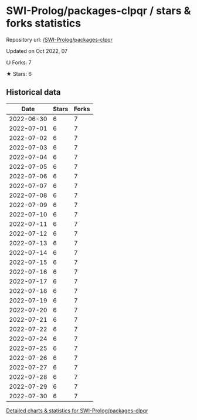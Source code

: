 # SWI-Prolog/packages-clpqr / stars & forks statistics

Repository url: [/SWI-Prolog/packages-clpqr](https://github.com/SWI-Prolog/packages-clpqr)

Updated on Oct 2022, 07

☋ Forks: 7

★ Stars: 6

## Historical data
| Date | Stars | Forks |
|------|-------|-------|
| 2022-06-30 | 6 | 7 | 
| 2022-07-01 | 6 | 7 | 
| 2022-07-02 | 6 | 7 | 
| 2022-07-03 | 6 | 7 | 
| 2022-07-04 | 6 | 7 | 
| 2022-07-05 | 6 | 7 | 
| 2022-07-06 | 6 | 7 | 
| 2022-07-07 | 6 | 7 | 
| 2022-07-08 | 6 | 7 | 
| 2022-07-09 | 6 | 7 | 
| 2022-07-10 | 6 | 7 | 
| 2022-07-11 | 6 | 7 | 
| 2022-07-12 | 6 | 7 | 
| 2022-07-13 | 6 | 7 | 
| 2022-07-14 | 6 | 7 | 
| 2022-07-15 | 6 | 7 | 
| 2022-07-16 | 6 | 7 | 
| 2022-07-17 | 6 | 7 | 
| 2022-07-18 | 6 | 7 | 
| 2022-07-19 | 6 | 7 | 
| 2022-07-20 | 6 | 7 | 
| 2022-07-21 | 6 | 7 | 
| 2022-07-22 | 6 | 7 | 
| 2022-07-24 | 6 | 7 | 
| 2022-07-25 | 6 | 7 | 
| 2022-07-26 | 6 | 7 | 
| 2022-07-27 | 6 | 7 | 
| 2022-07-28 | 6 | 7 | 
| 2022-07-29 | 6 | 7 | 
| 2022-07-30 | 6 | 7 | 


[Detailed charts & statistics for SWI-Prolog/packages-clpqr](https://reviewgithub.com/rep/SWI-Prolog/packages-clpqr)
